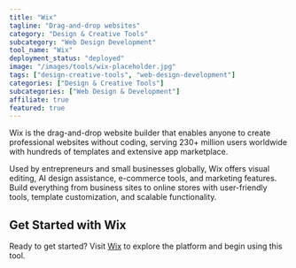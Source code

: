 ```yaml
---
title: "Wix"
tagline: "Drag-and-drop websites"
category: "Design & Creative Tools"
subcategory: "Web Design Development"
tool_name: "Wix"
deployment_status: "deployed"
image: "/images/tools/wix-placeholder.jpg"
tags: ["design-creative-tools", "web-design-development"]
categories: ["Design & Creative Tools"]
subcategories: ["Web Design & Development"]
affiliate: true
featured: true
---
```

Wix is the drag-and-drop website builder that enables anyone to create professional websites without coding, serving 230+ million users worldwide with hundreds of templates and extensive app marketplace.

Used by entrepreneurs and small businesses globally, Wix offers visual editing, AI design assistance, e-commerce tools, and marketing features. Build everything from business sites to online stores with user-friendly tools, template customization, and scalable functionality.

## Get Started with Wix

Ready to get started? Visit [Wix](https://www.wix.com) to explore the platform and begin using this tool.